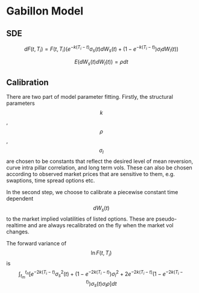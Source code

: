 <script type="text/javascript" async
  src="https://cdn.mathjax.org/mathjax/latest/MathJax.js?config=TeX-MML-AM_CHTML">
</script>

# Gabillon Model

## SDE

  $$dF(t,T_i) = F(t,T_i)(e^{-k(T_i-t)} \sigma_s(t) d W_s(t) + (1- e^{-k(T_i-t)}) \sigma_l d W_l(t))$$
  
  $$E (dW_s(t)dW_l(t))=\rho dt$$

## Calibration

There are two part of model parameter fitting. Firstly, the structural parameters $$k$$, $$\rho$$, $$\sigma_l$$ are chosen to be constants that reflect the desired level of mean reversion, curve intra pillar correlation, and long term vols. These can also be chosen according to observed market prices that are sensitive to them, e.g. swaptions, time spread options etc. 

In the second step, we choose to calibrate a piecewise constant time dependent $$dW_s(t)$$ to the market implied volatilities of listed options. These are pseudo-realtime and are always recalibrated on the fly when the market vol changes. 

The forward variance of $$\ln F(t,T_i)$$ is $$ \int_{t_m}^{t_n}[ e^{-2k(T_i-t)} \sigma_s^2(t) + ( 1 - e^{-2k(T_i-t)}) \sigma_l^2 + 2 e^{-2k(T_i-t)}( 1- e^{-2k(T_i-t)}) \sigma_s(t) \sigma_l  \rho] dt $$
